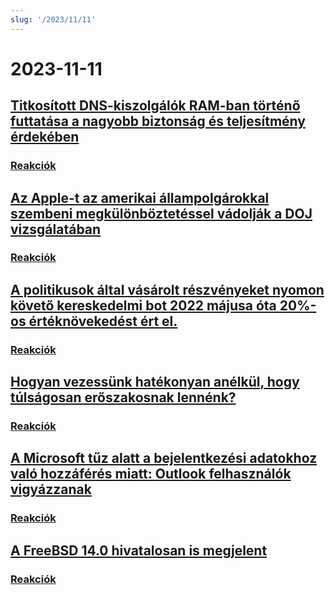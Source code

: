 ```yaml
---
slug: '/2023/11/11'
---
```


# 2023-11-11

## [Titkosított DNS-kiszolgálók RAM-ban történő futtatása a nagyobb biztonság és teljesítmény érdekében](https://mullvad.net/en/blog/moving-our-encrypted-dns-servers-to-run-in-ram)


### [Reakciók](https://news.ycombinator.com/item?id=38217355)


## [Az Apple-t az amerikai állampolgárokkal szembeni megkülönböztetéssel vádolják a DOJ vizsgálatában](https://arstechnica.com/tech-policy/2023/11/apple-discriminated-against-us-citizens-in-hiring-doj-says/)


### [Reakciók](https://news.ycombinator.com/item?id=38224950)


## [A politikusok által vásárolt részvényeket nyomon követő kereskedelmi bot 2022 májusa óta 20%-os értéknövekedést ért el.](https://www.threads.net/@quiverquantitative/post/CzcB-Gsgqow)


### [Reakciók](https://news.ycombinator.com/item?id=38226404)


## [Hogyan vezessünk hatékonyan anélkül, hogy túlságosan erőszakosnak lennénk?](https://www.jeffwofford.com/?p=2089)


### [Reakciók](https://news.ycombinator.com/item?id=38224245)


## [A Microsoft tűz alatt a bejelentkezési adatokhoz való hozzáférés miatt: Outlook felhasználók vigyázzanak](https://www.heise.de/news/Microsoft-lays-hands-on-login-data-Beware-of-the-new-Outlook-9358925.html)


### [Reakciók](https://news.ycombinator.com/item?id=38219568)


## [A FreeBSD 14.0 hivatalosan is megjelent](https://lists.freebsd.org/archives/dev-commits-src-all/2023-November/033349.html)


### [Reakciók](https://news.ycombinator.com/item?id=38219578)


<head>
  <meta property="og:title" content="Titkosított DNS-kiszolgálók RAM-ban történő futtatása a nagyobb biztonság és teljesítmény érdekében" />
  <meta property="og:type" content="website" />
  <meta property="og:image" content="https://og.cho.sh/api/og/?title=Titkos%C3%ADtott%20DNS-kiszolg%C3%A1l%C3%B3k%20RAM-ban%20t%C3%B6rt%C3%A9n%C5%91%20futtat%C3%A1sa%20a%20nagyobb%20biztons%C3%A1g%20%C3%A9s%20teljes%C3%ADtm%C3%A9ny%20%C3%A9rdek%C3%A9ben&subheading=2023.%20november%2011.%2C%20szombat%3A%20Hacker%20News%20%C3%96sszefoglal%C3%B3" />
</head>
